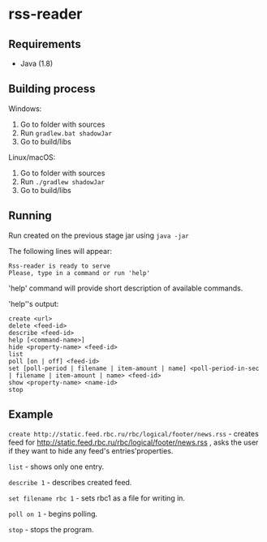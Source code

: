 # rss-reader

## Requirements

- Java (1.8)

## Building process

Windows:
1) Go to folder with sources
2) Run ```gradlew.bat shadowJar```
3) Go to build/libs

Linux/macOS:
1) Go to folder with sources
2) Run ```./gradlew shadowJar```
3) Go to build/libs

## Running

Run created on the previous stage jar using ```java -jar```

The following lines will appear:
```
Rss-reader is ready to serve
Please, type in a command or run 'help'
```

'help' command will provide short description of available commands.

'help''s output:
```
create <url>
delete <feed-id>
describe <feed-id>
help [<command-name>]
hide <property-name> <feed-id>
list
poll [on | off] <feed-id>
set [poll-period | filename | item-amount | name] <poll-period-in-sec | filename | item-amount | name> <feed-id>
show <property-name> <name-id>
stop
```

## Example
```create http://static.feed.rbc.ru/rbc/logical/footer/news.rss``` - creates feed for http://static.feed.rbc.ru/rbc/logical/footer/news.rss , asks the user if they want to hide any feed's entries'properties. 

```list``` - shows only one entry.

```describe 1``` - describes created feed.

```set filename rbc 1``` - sets rbc1 as a file for writing in.

```poll on 1``` - begins polling.

```stop``` - stops the program.
